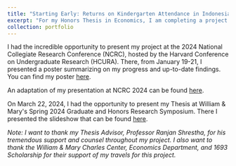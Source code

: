 ```yaml
---
title: "Starting Early: Returns on Kindergarten Attendance in Indonesia"
excerpt: "For my Honors Thesis in Economics, I am completing a project titled Starting Early, Returns on Kindergarten Attendance in Indonesia. I am focusing on the effects of kindergarten attendance on educational outcomes in Indonesia, employing mother fixed-effects and instrumental variable (IV) estimation. My findings are very mixed. Using mother fixed-effects, I find no significant effect of kindergarten on years of education, or completion of elementary or junior high school. However, utilizing IV estimation--my instruments are the number of kindergartens per 10,000 resident in each kecamatan in 1) 1990 and 2) 2000, I find very strong effects of kindergarten attendance. In particular, my model suggests attending kindergarten results in the completion of 1.5 additional years of education. I plan on extending this research to studies of wage effects and the effects of kindergarten on other educational outcomes."
collection: portfolio
---
```


I had the incredible opportunity to present my project at the 2024 National Collegiate Research Conference (NCRC), hosted by the Harvard Conference on Undergraduate Research (HCURA). There, from January 19-21, I presented a poster summarizing on my progress and up-to-date findings. You can find my poster [here](https://github.com/dkposthumus/danielposthumus.github.io/blob/master/_portfolio/honors-thesis_2024/poster_posthumus_final.pdf).

An adaptation of my presentation at NCRC 2024 can be found [here](https://www.youtube.com/watch?v=vlAdx8bTmFc).

On March 22, 2024, I had the opportunity to present my Thesis at William & Mary's Spring 2024 Graduate and Honors Research Symposium. There I presented the slideshow that can be found [here](https://github.com/dkposthumus/danielposthumus.github.io/blob/master/_portfolio/honors-thesis_2024/ghrs_posthumus.pdf).

*Note: I want to thank my Thesis Advisor, Professor Ranjan Shrestha, for his tremendous support and counsel throughout my project. I also want to thank the William & Mary Charles Center, Economics Department, and 1693 Scholarship for their support of my travels for this project.*